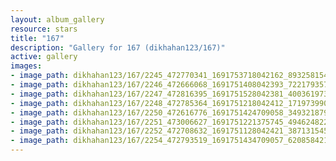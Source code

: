 ```yaml
---
layout: album_gallery
resource: stars
title: "167"
description: "Gallery for 167 (dikhahan123/167)"
active: gallery
images:
- image_path: dikhahan123/167/2245_472770341_1691753718042162_8932581545088100732_n.jpg
- image_path: dikhahan123/167/2246_472666068_1691751408042393_7221793571624021429_n.jpg
- image_path: dikhahan123/167/2247_472816395_1691751528042381_4003619732277308255_n.jpg
- image_path: dikhahan123/167/2248_472785364_1691751218042412_171973990893119124_n.jpg
- image_path: dikhahan123/167/2250_472616776_1691751424709058_349321879881409864_n.jpg
- image_path: dikhahan123/167/2251_473006627_1691751221375745_4946248224118022032_n.jpg
- image_path: dikhahan123/167/2252_472708632_1691751128042421_3871315459925796328_n.jpg
- image_path: dikhahan123/167/2254_472793519_1691751434709057_6208584219092276487_n.jpg
---
```

